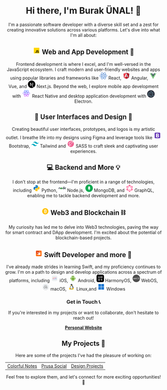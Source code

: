 <!-- Introduction -->
<div align="center">
  <h1>Hi there, I'm Burak ÜNAL! 👋</h1>
  <p>I'm a passionate software developer with a diverse skill set and a zest for creating innovative solutions across various platforms. Let's dive into what I'm all about:</p>
</div>

<!-- Skills and Technologies -->
<div align="center">
  <h2><img src="img/javascript.svg" width="24px" height="24px"> Web and App Development 🚀</h2>
  <p>Frontend development is where I excel, and I'm well-versed in the JavaScript ecosystem. I craft modern and user-friendly websites and apps using popular libraries and frameworks like
    <img src="img/react.svg" width="24px" height="24px"> React,
    <img src="img/angular.svg" width="24px" height="24px"> Angular,
    <img src="img/vue-js.svg" width="24px" height="24px"> Vue, and
    <img src="img/next-js.svg" width="24px" height="24px"> Next.js. Beyond the web, I explore mobile app development with
    <img src="img/react-native.svg" width="28px" height="28px"> React Native and desktop application development with
    <img src="img/electron.svg" width="24px" height="24px"> Electron.
  </p>
</div>

<div align="center">
  <h2>🎨 User Interfaces and Design 🎨</h2>
  <p>Creating beautiful user interfaces, prototypes, and logos is my artistic outlet. I breathe life into my designs using Figma and leverage tools like
    <img src="img/bootstrap.svg" width="24px" height="24px"> Bootstrap,
    <img src="img/tailwind.svg" width="24px" height="24px"> Tailwind and
    <img src="img/sass.svg" width="24px" height="24px"> SASS to craft sleek and captivating user experiences.
  </p>
</div>

<div align="center">
  <h2>💻 Backend and More 💡</h2>
  <p>I don't stop at the frontend—I'm proficient in a range of technologies, including
    <img src="img/python.svg" width="24px" height="24px"> Python,
    <img src="img/node-js.svg" width="24px" height="24px"> Node.js,
    <img src="img/mongodb.svg" width="24px" height="24px"> MongoDB, and
    <img src="img/graphql.svg" width="24px" height="24px"> GraphQL, enabling me to tackle backend development and more.
  </p>
</div>

<div align="center">
  <h2><img src="img/bitcoin.svg" width="24px" height="24px"> Web3 and Blockchain ⛓️</h2>
  <p>My curiosity has led me to delve into Web3 technologies, paving the way for smart contract and DApp development. I'm excited about the potential of blockchain-based projects.</p>
</div>

<div align="center">
  <h2><img src="img/swift.svg" width="24px" height="24px"> Swift Developer and more 🍏</h2>
  <p>I've already made strides in learning Swift, and my proficiency continues to grow. I'm on a path to design and develop applications across a spectrum of platforms, including
        <img src="img/ios.svg" width="24px" height="24px"> iOS,
        <img src="img/android.svg" width="24px" height="24px"> Android,
        <img src="img/harmonyos.svg" width="24px" height="24px"> HarmonyOS,
        <img src="img/webos.svg" width="24px" height="24px"> WebOS,
        <img src="img/macos.svg" width="24px" height="24px"> macOS,
        <img src="img/linux.svg" width="24px" height="24px"> Linux,and
        <img src="img/windows.svg" width="24px" height="24px"> Windows
  </p>
</div>

<!-- Contact Section -->
<div align="center">
  <h3>Get in Touch 📞</h3>
  <p>If you're interested in my projects or want to collaborate, don't hesitate to reach out!</p>
  <a href="https://linktr.ee/burakunal24px"><strong>Personal Website</strong></a>
</div>

<!-- Projects Section -->
<div align="center">
  <h2>My Projects 🚧</h2>
  <p>Here are some of the projects I've had the pleasure of working on:</p>
  <table>
    <tr>
      <td><a href="https://burakunal24px.github.io/colorful-notes">Colorful Notes</a></td>
      <td><a href="https://burakunal24px.github.io/prusa-social">Prusa Social</a></td>
      <td><a href="https://www.figma.com/@burakunal">Design Projects</a></td>
    </tr>
  </table>
  <p>Feel free to explore them, and let's connect for more exciting opportunities! 🚀</p>
</div>
